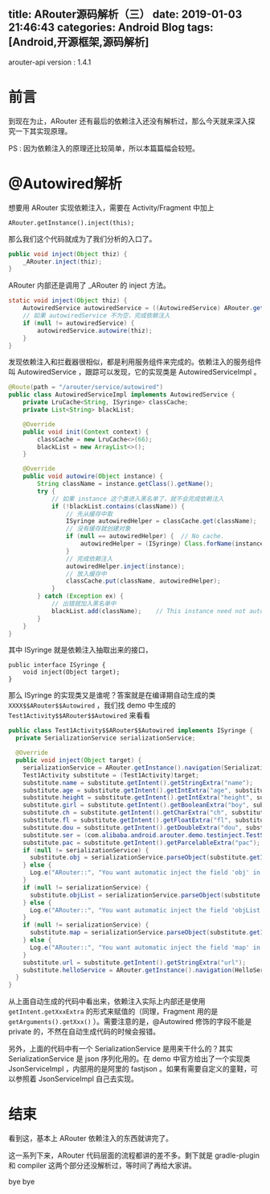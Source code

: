 title: ARouter源码解析（三）
date: 2019-01-03 21:46:43
categories: Android Blog
tags: [Android,开源框架,源码解析]
---
arouter-api version : 1.4.1

前言
======
到现在为止，ARouter 还有最后的依赖注入还没有解析过，那么今天就来深入探究一下其实现原理。

PS : 因为依赖注入的原理还比较简单，所以本篇篇幅会较短。

@Autowired解析
==============
想要用 ARouter 实现依赖注入，需要在 Activity/Fragment 中加上

	ARouter.getInstance().inject(this);

那么我们这个代码就成为了我们分析的入口了。

``` java
public void inject(Object thiz) {
    _ARouter.inject(thiz);
}
```

ARouter 内部还是调用了 _ARouter 的 inject 方法。

``` java
static void inject(Object thiz) {
    AutowiredService autowiredService = ((AutowiredService) ARouter.getInstance().build("/arouter/service/autowired").navigation());
    // 如果 autowiredService 不为空，完成依赖注入
    if (null != autowiredService) {
        autowiredService.autowire(thiz);
    }
}
```

发现依赖注入和拦截器很相似，都是利用服务组件来完成的。依赖注入的服务组件叫 AutowiredService ，跟踪可以发现，它的实现类是 AutowiredServiceImpl 。

``` java
@Route(path = "/arouter/service/autowired")
public class AutowiredServiceImpl implements AutowiredService {
    private LruCache<String, ISyringe> classCache;
    private List<String> blackList;

    @Override
    public void init(Context context) {
        classCache = new LruCache<>(66);
        blackList = new ArrayList<>();
    }

    @Override
    public void autowire(Object instance) {
        String className = instance.getClass().getName();
        try {
            // 如果 instance 这个类进入黑名单了，就不会完成依赖注入
            if (!blackList.contains(className)) {
                // 先从缓存中取
                ISyringe autowiredHelper = classCache.get(className);
                // 没有缓存就创建对象
                if (null == autowiredHelper) {  // No cache.
                    autowiredHelper = (ISyringe) Class.forName(instance.getClass().getName() + SUFFIX_AUTOWIRED).getConstructor().newInstance();
                }
                // 完成依赖注入
                autowiredHelper.inject(instance);
                // 放入缓存中
                classCache.put(className, autowiredHelper);
            }
        } catch (Exception ex) {
            // 出错就加入黑名单中
            blackList.add(className);    // This instance need not autowired.
        }
    }
}
```

其中 ISyringe 就是依赖注入抽取出来的接口，

```
public interface ISyringe {
    void inject(Object target);
}
```

那么 ISyringe 的实现类又是谁呢？答案就是在编译期自动生成的类 `XXXX$$ARouter$$Autowired` ，我们找 demo 中生成的 `Test1Activity$$ARouter$$Autowired` 来看看

``` java
public class Test1Activity$$ARouter$$Autowired implements ISyringe {
  private SerializationService serializationService;

  @Override
  public void inject(Object target) {
    serializationService = ARouter.getInstance().navigation(SerializationService.class);
    Test1Activity substitute = (Test1Activity)target;
    substitute.name = substitute.getIntent().getStringExtra("name");
    substitute.age = substitute.getIntent().getIntExtra("age", substitute.age);
    substitute.height = substitute.getIntent().getIntExtra("height", substitute.height);
    substitute.girl = substitute.getIntent().getBooleanExtra("boy", substitute.girl);
    substitute.ch = substitute.getIntent().getCharExtra("ch", substitute.ch);
    substitute.fl = substitute.getIntent().getFloatExtra("fl", substitute.fl);
    substitute.dou = substitute.getIntent().getDoubleExtra("dou", substitute.dou);
    substitute.ser = (com.alibaba.android.arouter.demo.testinject.TestSerializable) substitute.getIntent().getSerializableExtra("ser");
    substitute.pac = substitute.getIntent().getParcelableExtra("pac");
    if (null != serializationService) {
      substitute.obj = serializationService.parseObject(substitute.getIntent().getStringExtra("obj"), new com.alibaba.android.arouter.facade.model.TypeWrapper<TestObj>(){}.getType());
    } else {
      Log.e("ARouter::", "You want automatic inject the field 'obj' in class 'Test1Activity' , then you should implement 'SerializationService' to support object auto inject!");
    }
    if (null != serializationService) {
      substitute.objList = serializationService.parseObject(substitute.getIntent().getStringExtra("objList"), new com.alibaba.android.arouter.facade.model.TypeWrapper<List<TestObj>>(){}.getType());
    } else {
      Log.e("ARouter::", "You want automatic inject the field 'objList' in class 'Test1Activity' , then you should implement 'SerializationService' to support object auto inject!");
    }
    if (null != serializationService) {
      substitute.map = serializationService.parseObject(substitute.getIntent().getStringExtra("map"), new com.alibaba.android.arouter.facade.model.TypeWrapper<Map<String, List<TestObj>>>(){}.getType());
    } else {
      Log.e("ARouter::", "You want automatic inject the field 'map' in class 'Test1Activity' , then you should implement 'SerializationService' to support object auto inject!");
    }
    substitute.url = substitute.getIntent().getStringExtra("url");
    substitute.helloService = ARouter.getInstance().navigation(HelloService.class);
  }
}
```

从上面自动生成的代码中看出来，依赖注入实际上内部还是使用 `getIntent.getXxxExtra` 的形式来赋值的（同理，Fragment 用的是`getArguments().getXxx()` ）。需要注意的是，@Autowired 修饰的字段不能是 private 的，不然在自动生成代码的时候会报错。

另外，上面的代码中有一个 SerializationService 是用来干什么的？其实 SerializationService 是 json 序列化用的。在 demo 中官方给出了一个实现类 JsonServiceImpl ，内部用的是阿里的 fastjson 。如果有需要自定义的童鞋，可以参照着 JsonServiceImpl 自己去实现。

结束
===
看到这，基本上 ARouter 依赖注入的东西就讲完了。

这一系列下来，ARouter 代码层面的流程都讲的差不多。剩下就是 gradle-plugin 和 compiler 这两个部分还没解析过，等时间了再给大家讲。

bye bye


